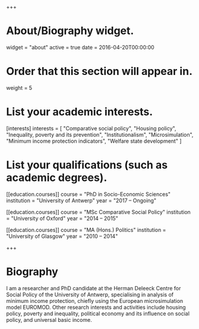 +++
# About/Biography widget.
widget = "about"
active = true
date = 2016-04-20T00:00:00

# Order that this section will appear in.
weight = 5

# List your academic interests.
[interests]
  interests = [
    "Comparative social policy",
    "Housing policy",
    "Inequality, poverty and its prevention",
    "Institutionalism",
    "Microsimulation",
    "Minimum income protection indicators",
    "Welfare state development"
  ]

# List your qualifications (such as academic degrees).
[[education.courses]]
  course = "PhD in Socio-Economic Sciences"
  institution = "University of Antwerp"
  year = "2017 – Ongoing"

[[education.courses]]
  course = "MSc Comparative Social Policy"
  institution = "University of Oxford"
  year = "2014 – 2015"

[[education.courses]]
  course = "MA (Hons.) Politics"
  institution = "University of Glasgow"
  year = "2010 – 2014"

+++

# Biography

I am a researcher and PhD candidate at the Herman Deleeck Centre for Social Policy of the University of Antwerp, specialising in analysis of minimum income protection, chiefly using the European microsimulation model EUROMOD. Other research interests and activities include housing policy, poverty and inequality, political economy and its influence on social policy, and universal basic income.
